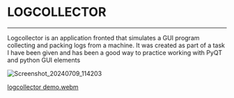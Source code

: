 # LOGCOLLECTOR

---

Logcollector is an application fronted that simulates a GUI program collecting and packing logs from a machine. 
It was created as part of a task I have been given and has been a good way to practice working with PyQT and python GUI elements

![Screenshot_20240709_114203](https://github.com/gamseb/logcollector-mock/assets/13009051/6138e8a3-b879-4bf1-acd7-6a0ab1be9c41)

[logcollector demo.webm](https://github.com/gamseb/logcollector-mock/assets/13009051/0776557b-40e0-478d-b6b5-456c6477fe5e)
